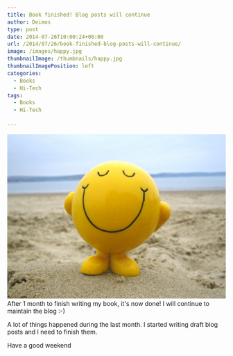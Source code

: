 ```yaml
---
title: Book finished! Blog posts will continue
author: Deimos
type: post
date: 2014-07-26T10:00:24+00:00
url: /2014/07/26/book-finished-blog-posts-will-continue/
image: /images/happy.jpg
thumbnailImage: /thumbnails/happy.jpg
thumbnailImagePosition: left
categories:
  - Books
  - Hi-Tech
tags:
  - Books
  - Hi-Tech

---
```

![happy](/images/happy.jpg)
After 1 month to finish writing my book, it's now done! I will continue to maintain the blog :-)

A lot of things happened during the last month. I started writing draft blog posts and I need to finish them.

Have a good weekend

&nbsp;